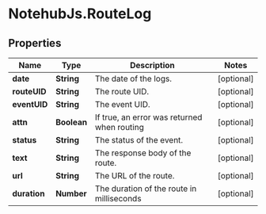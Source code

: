 # NotehubJs.RouteLog

## Properties

| Name         | Type        | Description                                 | Notes      |
| ------------ | ----------- | ------------------------------------------- | ---------- |
| **date**     | **String**  | The date of the logs.                       | [optional] |
| **routeUID** | **String**  | The route UID.                              | [optional] |
| **eventUID** | **String**  | The event UID.                              | [optional] |
| **attn**     | **Boolean** | If true, an error was returned when routing | [optional] |
| **status**   | **String**  | The status of the event.                    | [optional] |
| **text**     | **String**  | The response body of the route.             | [optional] |
| **url**      | **String**  | The URL of the route.                       | [optional] |
| **duration** | **Number**  | The duration of the route in milliseconds   | [optional] |
